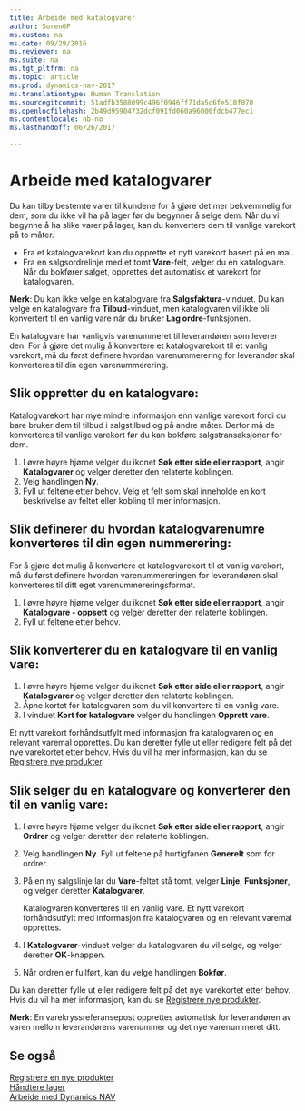 ```yaml
---
title: Arbeide med katalogvarer
author: SorenGP
ms.custom: na
ms.date: 09/29/2016
ms.reviewer: na
ms.suite: na
ms.tgt_pltfrm: na
ms.topic: article
ms.prod: dynamics-nav-2017
ms.translationtype: Human Translation
ms.sourcegitcommit: 51adfb3588099c496f0946ff71da5c6fe518f070
ms.openlocfilehash: 2b49d95904732dcf091fd060a96006fdcb477ec1
ms.contentlocale: nb-no
ms.lasthandoff: 06/26/2017

---
```


# <a name="how-to-work-with-nonstock-items"></a>Arbeide med katalogvarer
Du kan tilby bestemte varer til kundene for å gjøre det mer bekvemmelig for dem, som du ikke vil ha på lager før du begynner å selge dem. Når du vil begynne å ha slike varer på lager, kan du konvertere dem til vanlige varekort på to måter.

- Fra et katalogvarekort kan du opprette et nytt varekort basert på en mal.
- Fra en salgsordrelinje med et tomt **Vare**-felt, velger du en katalogvare. Når du bokfører salget, opprettes det automatisk et varekort for katalogvaren.

**Merk**: Du kan ikke velge en katalogvare fra **Salgsfaktura**-vinduet. Du kan velge en katalogvare fra **Tilbud**-vinduet, men katalogvaren vil ikke bli konvertert til en vanlig vare når du bruker **Lag ordre**-funksjonen.

En katalogvare har vanligvis varenummeret til leverandøren som leverer den. For å gjøre det mulig å konvertere et katalogvarekort til et vanlig varekort, må du først definere hvordan varenummerering for leverandør skal konverteres til din egen varenummerering.   

## <a name="to-create-a-nonstock-item"></a>Slik oppretter du en katalogvare:
Katalogvarekort har mye mindre informasjon enn vanlige varekort fordi du bare bruker dem til tilbud i salgstilbud og på andre måter. Derfor må de konverteres til vanlige varekort før du kan bokføre salgstransaksjoner for dem.

1. I øvre høyre hjørne velger du ikonet **Søk etter side eller rapport**, angir **Katalogvarer** og velger deretter den relaterte koblingen.
2. Velg handlingen **Ny**.
2. Fyll ut feltene etter behov. Velg et felt som skal inneholde en kort beskrivelse av feltet eller kobling til mer informasjon.

## <a name="to-set-up-how-nonstock-item-numbers-are-converted-to-your-own-numbering"></a>Slik definerer du hvordan katalogvarenumre konverteres til din egen nummerering:  
For å gjøre det mulig å konvertere et katalogvarekort til et vanlig varekort, må du først definere hvordan varenummereringen for leverandøren skal konverteres til ditt eget varenummereringsformat.

1. I øvre høyre hjørne velger du ikonet **Søk etter side eller rapport**, angir **Katalogvare - oppsett** og velger deretter den relaterte koblingen.
2. Fyll ut feltene etter behov.

## <a name="to-convert-a-nonstock-item-to-a-normal-item"></a>Slik konverterer du en katalogvare til en vanlig vare:
1. I øvre høyre hjørne velger du ikonet **Søk etter side eller rapport**, angir **Katalogvarer** og velger deretter den relaterte koblingen.
2. Åpne kortet for katalogvaren som du vil konvertere til en vanlig vare.
3. I vinduet **Kort for katalogvare** velger du handlingen **Opprett vare**.

Et nytt varekort forhåndsutfylt med informasjon fra katalogvaren og en relevant varemal opprettes. Du kan deretter fylle ut eller redigere felt på det nye varekortet etter behov. Hvis du vil ha mer informasjon, kan du se [Registrere nye produkter](inventory-how-register-new-products.md).

## <a name="to-sell-a-nonstock-item-and-convert-it-to-a-normal-item"></a>Slik selger du en katalogvare og konverterer den til en vanlig vare:
1. I øvre høyre hjørne velger du ikonet **Søk etter side eller rapport**, angir **Ordrer** og velger deretter den relaterte koblingen.
2. Velg handlingen **Ny**. Fyll ut feltene på hurtigfanen **Generelt** som for ordrer.
3. På en ny salgslinje lar du **Vare**-feltet stå tomt, velger **Linje**, **Funksjoner**, og velger deretter **Katalogvarer**.

    Katalogvaren konverteres til en vanlig vare. Et nytt varekort forhåndsutfylt med informasjon fra katalogvaren og en relevant varemal opprettes.
4. I **Katalogvarer**-vinduet velger du katalogvaren du vil selge, og velger deretter **OK**-knappen.
5. Når ordren er fullført, kan du velge handlingen **Bokfør**.

Du kan deretter fylle ut eller redigere felt på det nye varekortet etter behov. Hvis du vil ha mer informasjon, kan du se [Registrere nye produkter](inventory-how-register-new-products.md).

**Merk**: En varekryssreferansepost opprettes automatisk for leverandøren av varen mellom leverandørens varenummer og det nye varenummeret ditt.

## <a name="see-also"></a>Se også
[Registrere en nye produkter](inventory-how-register-new-products.md)  
[Håndtere lager](inventory-manage-inventory.md)  
[Arbeide med Dynamics NAV](ui-work-product.md)

